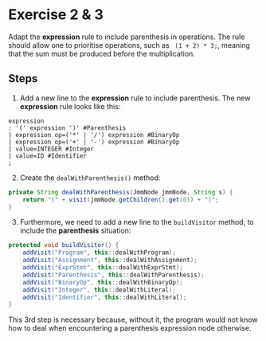 # Exercise 2 & 3

Adapt the **expression** rule to include parenthesis in operations. The rule should allow one to prioritise operations, such as ` (1 + 2) * 3;`, meaning that the sum must be produced before the multiplication.

## Steps

1. Add a new line to the **expression** rule to include parenthesis. The new **expression** rule looks like this:

```g4
expression  
: '(' expression ')' #Parenthesis  
| expression op=('*' | '/') expression #BinaryOp  
| expression op=('+' | '-') expression #BinaryOp  
| value=INTEGER #Integer  
| value=ID #Identifier  
;
```

2. Create the `dealWithParenthesis()` method:

```java
private String dealWithParenthesis(JmmNode jmmNode, String s) {  
    return "(" + visit(jmmNode.getChildren().get(0)) + ")";  
}
```

3. Furthermore, we need to add a new line to the `buildVisitor` method, to include the **parenthesis** situation:

```java
protected void buildVisitor() {  
    addVisit("Program", this::dealWithProgram);
    addVisit("Assignment", this::dealWithAssignment);
    addVisit("ExprStmt", this::dealWithExprStmt);
    addVisit("Parenthesis", this::dealWithParenthesis);
    addVisit("BinaryOp", this::dealWithBinaryOp);
    addVisit("Integer", this::dealWithLiteral);
    addVisit("Identifier", this::dealWithLiteral);
}
```

This 3rd step is necessary because, without it, the program would not know how to deal when encountering a parenthesis expression node otherwise.
